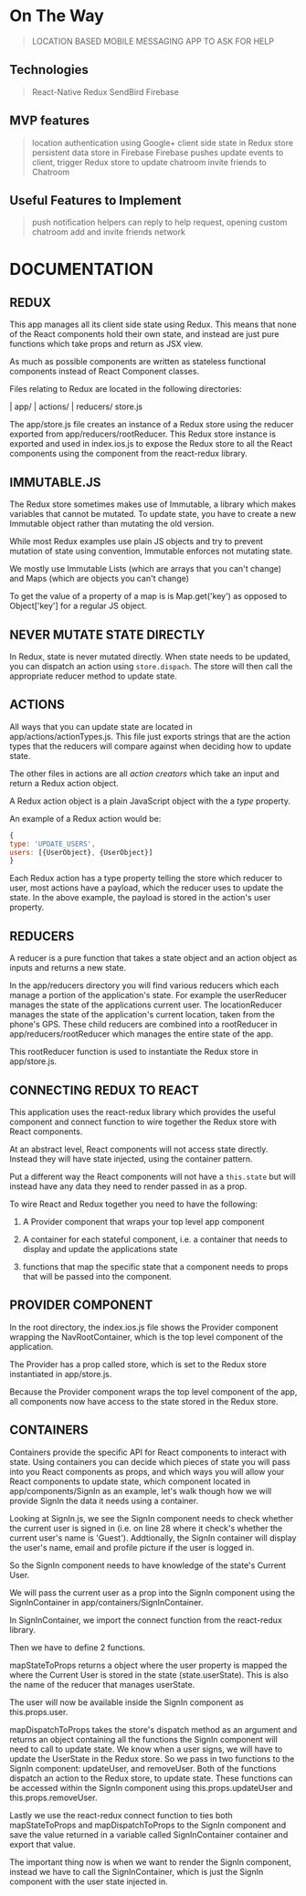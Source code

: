 # On The Way #
> LOCATION BASED MOBILE MESSAGING APP TO ASK FOR HELP

## Technologies ##
> React-Native
> Redux
> SendBird
> Firebase

## MVP features ##
> location
> authentication using Google+
> client side state in Redux store
> persistent data store in Firebase
> Firebase pushes update events to client, trigger Redux store to update
> chatroom
> invite friends to Chatroom

## Useful Features to Implement
> push notification
> helpers can reply to help request, opening custom chatroom
> add and invite friends network

# DOCUMENTATION

## REDUX
This app manages all its client side state using Redux.  This means that none of the React components hold their own state, and instead are just pure functions which take props and return as JSX view.

As much as possible components are written as stateless functional components instead of React Component classes.

Files relating to Redux are located in the following directories:

| app/
  | actions/
  | reducers/
  store.js

The app/store.js file creates an instance of a Redux store using the reducer exported from app/reducers/rootReducer. This Redux store instance is exported and used in index.ios.js to expose the Redux store to all the React components using the <Provider /> component from the react-redux library.

## IMMUTABLE.JS

The Redux store sometimes makes use of Immutable, a library which makes variables that cannot be mutated.  To update state, you have to create a new Immutable object rather than mutating the old version.

While most Redux examples use plain JS objects and try to prevent mutation of state using convention, Immutable enforces not mutating state.

We mostly use Immutable Lists (which are arrays that you can't change) and Maps (which are objects you can't change)

To get the value of a property of a map is is Map.get('key') as opposed to Object['key'] for a regular JS object.

## NEVER MUTATE STATE DIRECTLY

In Redux, state is never mutated directly. When state needs to be updated, you can dispatch an action using `store.dispach`.  The store will then call the appropriate reducer method to update state.


## ACTIONS

All ways that you can update state are located in app/actions/actionTypes.js. This file just exports strings that are the action types that the reducers will compare against when deciding how to update state.

The other files in actions are all *action creators* which take an input and return a Redux action object.

A Redux action object is a plain JavaScript object with the a *type* property.

An example of a Redux action would be:

```javascript
{
type: 'UPDATE_USERS',
users: [{UserObject}, {UserObject}]
}
```

Each Redux action has a type property telling the store which reducer to user, most actions have a payload, which the reducer uses to update the state.  In the above example, the payload is stored in the action's user property.

## REDUCERS

A reducer is a pure function that takes a state object and an action object as inputs and returns a new state.

In the app/reducers directory you will find various reducers which each manage a portion of the application's state. For example the userReducer manages the state of the applications current user.  The locationReducer manages the state of the application's current location, taken from the phone's GPS.  These child reducers are combined into a rootReducer in app/reducers/rootReducer which manages the entire state of the app.

This rootReducer function is used to instantiate the Redux store in app/store.js.

## CONNECTING REDUX TO REACT

This application uses the react-redux library which provides the useful <Provider /> component and connect function to wire together the Redux store with React components.

At an abstract level, React components will not access state directly. Instead they will have state injected, using the container pattern.

Put a different way the React components will not have a `this.state` but will instead have any data they need to render passed in as a prop.

To wire React and Redux together you need to have the following:
1. A Provider component that wraps your top level app component

2. A container for each stateful component, i.e. a container that needs to display and update the applications state

3. functions that map the specific state that a component needs to props that will be passed into the component.

## PROVIDER COMPONENT

In the root directory, the index.ios.js file shows the Provider component wrapping the NavRootContainer, which is the top level component of the application.

The Provider has a prop called store, which is set to the Redux store instantiated in app/store.js.

Because the Provider component wraps the top level component of the app, all components now have access to the state stored in the Redux store.

## CONTAINERS

Containers provide the specific API for React components to interact with state. Using containers you can decide which pieces of state you will pass into you React components as props, and which ways you will allow your React components to update state, which component located in app/components/SignIn as an example, let's walk though how we will provide SignIn the data it needs using a container.

Looking at SignIn.js, we see the SignIn component needs to check whether the current user is signed in (i.e. on line 28 where it check's whether the current user's name is 'Guest').  Addtionally, the SignIn container will display the user's name, email and profile picture if the user is logged in.

So the SignIn component needs to have knowledge of the state's Current User.

We will pass the current user as a prop into the SignIn component using the SignInContainer in app/containers/SignInContainer.

In SignInContainer, we import the connect function from the react-redux library.

Then we have to define 2 functions.

mapStateToProps returns a object where the user property is mapped the where the Current User is stored in the state (state.userState). This is also the name of the reducer that manages userState.

The user will now be available inside the SignIn component as this.props.user.

mapDispatchToProps takes the store's dispatch method as an argument and returns an object containing all the functions the SignIn component will need to call to update state.  We know when a user signs, we will have to update the UserState in the Redux store.  So we pass in two functions to the SignIn component: updateUser, and removeUser.  Both of the functions dispatch an action to the Redux store, to update state.  These functions can be accessed within the SignIn component using this.props.updateUser and this.props.removeUser.

Lastly we use the react-redux connect function to ties both mapStateToProps and mapDispatchToProps to the SignIn component and save the value returned in a variable called SignInContainer container and export that value.

The important thing now is when we want to render the SignIn component, instead we have to call the SignInContainer, which is just the SignIn component with the user state injected in.
